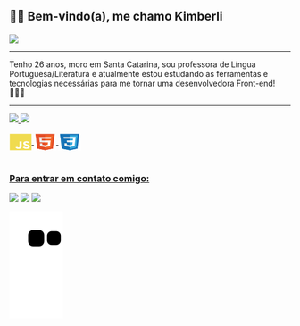 ## 👋🏼 Bem-vindo(a), me chamo Kimberli 

<div>
<img align="center" height="250em" src="https://c.tenor.com/4ryx66tWEhcAAAAd/pixel-study.gif">
</div>
<hr>
<div>
<p> Tenho 26 anos, moro em Santa Catarina, sou professora de Língua Portuguesa/Literatura e atualmente estou estudando as ferramentas e tecnologias necessárias para me tornar uma desenvolvedora Front-end! 👩🏻‍💻</p>
</div>
<hr>
 <div>
   <a href="https://github.com/kimberlisabino">
   <img height="180em" src="https://github-readme-stats.vercel.app/api?username=kimberlisabino&show_icons=true&theme=monokai&include_all_commits=true&count_private=true"/>
   <img height="180em" src="https://github-readme-stats.vercel.app/api/top-langs/?username=kimberlisabino&layout=compact&langs_count=6&theme=monokai"/>

</div>
<div style="display: inline_block"><br>
  <img align="center" alt="Js" height="30" width="40" src="https://raw.githubusercontent.com/devicons/devicon/master/icons/javascript/javascript-plain.svg">
  <img align="center" alt="HTML" height="30" width="40" src="https://raw.githubusercontent.com/devicons/devicon/master/icons/html5/html5-original.svg">
  <img align="center" alt="CSS" height="30" width="40" src="https://raw.githubusercontent.com/devicons/devicon/master/icons/css3/css3-original.svg">
</div>
 
 <br>
 
  ### Para entrar em contato comigo:
 
<div> 
  <a href = "mailto:kimberli.ariotti@gmail.com"><img src="https://img.shields.io/badge/-Gmail-%23333?style=for-the-badge&logo=gmail&logoColor=white" target="_blank"></a>
  <a href="https://www.linkedin.com/in/kimberlisabino/" target="_blank"><img src="https://img.shields.io/badge/-LinkedIn-%230077B5?style=for-the-badge&logo=linkedin&logoColor=white" target="_blank"></a> 
  <a href="https://www.instagram.com/kimberlisabino/" target="_blank"><img src="https://img.shields.io/badge/-Instagram-%23E4405F?style=for-the-badge&logo=instagram&logoColor=white" target="_blank"></a>
 
  ![Snake animation](https://github.com/kimberlisabino/kimberlisabino/blob/output/github-contribution-grid-snake.svg)

</div>

